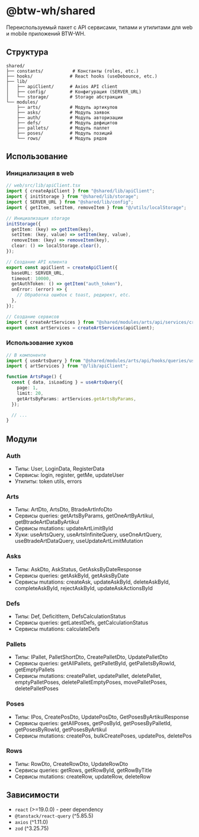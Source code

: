# @btw-wh/shared

Переиспользуемый пакет с API сервисами, типами и утилитами для web и mobile приложений BTW-WH.

## Структура

```
shared/
├── constants/           # Константы (roles, etc.)
├── hooks/              # React hooks (useDebounce, etc.)
├── lib/
│   ├── apiClient/      # Axios API client
│   ├── config/         # Конфигурация (SERVER_URL)
│   └── storage/        # Storage абстракция
└── modules/
    ├── arts/           # Модуль артикулов
    ├── asks/           # Модуль заявок
    ├── auth/           # Модуль авторизации
    ├── defs/           # Модуль дефицитов
    ├── pallets/        # Модуль паллет
    ├── poses/          # Модуль позиций
    └── rows/           # Модуль рядов
```

## Использование

### Инициализация в web

```typescript
// web/src/lib/apiClient.tsx
import { createApiClient } from "@shared/lib/apiClient";
import { initStorage } from "@shared/lib/storage";
import { SERVER_URL } from "@shared/lib/config";
import { getItem, setItem, removeItem } from "@/utils/localStorage";

// Инициализация storage
initStorage({
  getItem: (key) => getItem(key),
  setItem: (key, value) => setItem(key, value),
  removeItem: (key) => removeItem(key),
  clear: () => localStorage.clear(),
});

// Создание API клиента
export const apiClient = createApiClient({
  baseURL: SERVER_URL,
  timeout: 10000,
  getAuthToken: () => getItem("auth_token"),
  onError: (error) => {
    // Обработка ошибок с toast, редирект, etc.
  },
});

// Создание сервисов
import { createArtServices } from "@shared/modules/arts/api/services/createArtServices";
export const artServices = createArtServices(apiClient);
```

### Использование хуков

```typescript
// В компоненте
import { useArtsQuery } from "@shared/modules/arts/api/hooks/queries/useArtsQuery";
import { artServices } from "@/lib/apiClient";

function ArtsPage() {
  const { data, isLoading } = useArtsQuery({
    page: 1,
    limit: 20,
    getArtsByParams: artServices.getArtsByParams,
  });

  // ...
}
```

## Модули

### Auth

- Типы: User, LoginData, RegisterData
- Сервисы: login, register, getMe, updateUser
- Утилиты: token utils, errors

### Arts

- Типы: ArtDto, ArtsDto, BtradeArtInfoDto
- Сервисы queries: getArtsByParams, getOneArtByArtikul, getBtradeArtDataByArtikul
- Сервисы mutations: updateArtLimitById
- Хуки: useArtsQuery, useArtsInfiniteQuery, useOneArtQuery, useBtradeArtDataQuery, useUpdateArtLimitMutation

### Asks

- Типы: AskDto, AskStatus, GetAsksByDateResponse
- Сервисы queries: getAskById, getAsksByDate
- Сервисы mutations: createAsk, updateAskById, deleteAskById, completeAskById, rejectAskById, updateAskActionsById

### Defs

- Типы: Def, DeficitItem, DefsCalculationStatus
- Сервисы queries: getLatestDefs, getCalculationStatus
- Сервисы mutations: calculateDefs

### Pallets

- Типы: IPallet, PalletShortDto, CreatePalletDto, UpdatePalletDto
- Сервисы queries: getAllPallets, getPalletById, getPalletsByRowId, getEmptyPallets
- Сервисы mutations: createPallet, updatePallet, deletePallet, emptyPalletPoses, deletePalletEmptyPoses, movePalletPoses, deletePalletPoses

### Poses

- Типы: IPos, CreatePosDto, UpdatePosDto, GetPosesByArtikulResponse
- Сервисы queries: getAllPoses, getPosById, getPosesByPalletId, getPosesByRowId, getPosesByArtikul
- Сервисы mutations: createPos, bulkCreatePoses, updatePos, deletePos

### Rows

- Типы: RowDto, CreateRowDto, UpdateRowDto
- Сервисы queries: getRows, getRowById, getRowByTitle
- Сервисы mutations: createRow, updateRow, deleteRow

## Зависимости

- `react` (>=19.0.0) - peer dependency
- `@tanstack/react-query` (^5.85.5)
- `axios` (^1.11.0)
- `zod` (^3.25.75)
